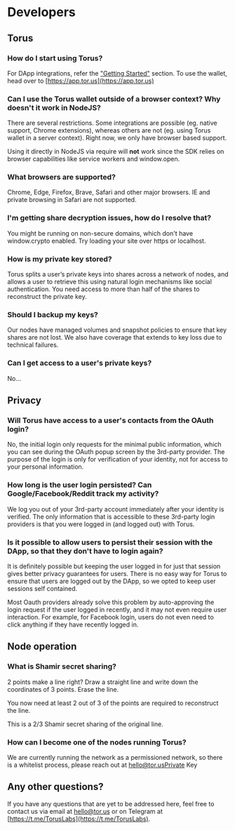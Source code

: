 # Developers

## Torus

### How do I start using Torus?

For DApp integrations, refer the ["Getting Started"](../getting-started/) section. To use the wallet, head over to [https://app.tor.us](https://app.tor.us)

### Can I use the Torus wallet outside of a browser context? Why doesn't it work in NodeJS?

There are several restrictions. Some integrations are possible \(eg. native support, Chrome extensions\), whereas others are not \(eg. using Torus wallet in a server context\). Right now, we only have browser based support. 

Using it directly in NodeJS via require will **not** work since the SDK relies on browser capabilities like service workers and window.open.

### What browsers are supported?

Chrome, Edge, Firefox, Brave, Safari and other major browsers. IE and private browsing in Safari are not supported.

### I'm getting share decryption issues, how do I resolve that?

You might be running on non-secure domains, which don't have window.crypto enabled. Try loading your site over https or localhost.

### How is my private key stored?

Torus splits a user’s private keys into shares across a network of nodes, and allows a user to retrieve this using natural login mechanisms like social authentication. You need access to more than half of the shares to reconstruct the private key.

### Should I backup my keys?

Our nodes have managed volumes and snapshot policies to ensure that key shares are not lost. We also have coverage that extends to key loss due to technical failures. 

### Can I get access to a user's private keys?

No...

## Privacy

### Will Torus have access to a user's contacts from the OAuth login?

No, the initial login only requests for the minimal public information, which you can see during the OAuth popup screen by the 3rd-party provider. The purpose of the login is only for verification of your identity, not for access to your personal information.

### How long is the user login persisted? Can Google/Facebook/Reddit track my activity?

We log you out of your 3rd-party account immediately after your identity is verified. The only information that is accessible to these 3rd-party login providers is that you were logged in \(and logged out\) with Torus.

### Is it possible to allow users to persist their session with the DApp, so that they don't have to login again?

It is definitely possible but keeping the user logged in for just that session gives better privacy guarantees for users. There is no easy way for Torus to ensure that users are logged out by the DApp, so we opted to keep user sessions self contained.

Most Oauth providers already solve this problem by auto-approving the login request if the user logged in recently, and it may not even require user interaction. For example, for Facebook login, users do not even need to click anything if they have recently logged in.

## Node operation

### What is Shamir secret sharing?

2 points make a line right? Draw a straight line and write down the coordinates of 3 points. Erase the line. 

You now need at least 2 out of 3 of the points are required to reconstruct the line.

This is a 2/3 Shamir secret sharing of the original line.

### How can I become one of the nodes running Torus?

We are currently running the network as a permissioned network, so there is a whitelist process, please reach out at hello@tor.usPrivate Key

## Any other questions?

If you have any questions that are yet to be addressed here, feel free to contact us via email at hello@tor.us or on Telegram at [https://t.me/TorusLabs](https://t.me/TorusLabs).


